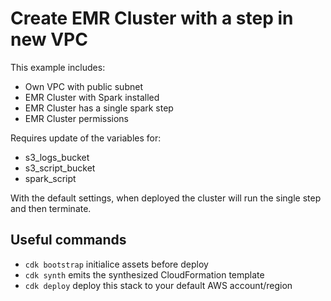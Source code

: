 
# Create EMR Cluster with a step in new VPC

This example includes:

* Own VPC with public subnet
* EMR Cluster with Spark installed
* EMR Cluster has a single spark step
* EMR Cluster permissions

Requires update of the variables for:

* s3_logs_bucket
* s3_script_bucket
* spark_script

With the default settings, when deployed the cluster will run the single step and then terminate.

## Useful commands

 * `cdk bootstrap`   initialice assets before deploy
 * `cdk synth`       emits the synthesized CloudFormation template
 * `cdk deploy`      deploy this stack to your default AWS account/region
